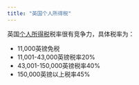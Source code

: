 ```yaml
---
title: "英国个人所得税"
---
```


英国[个人所得税](https://www.gov.uk/topic/personal-tax)税率很有竞争力，具体税率为：
 
- 11,000英镑免税
- 11,001-43,000英镑税率20%
- 43,001-150,000英镑税率40%
- 150,000英镑以上税率45%
